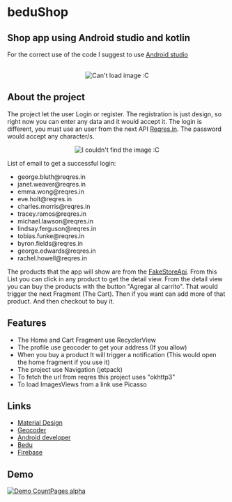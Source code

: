 # beduShop
## Shop app using Android studio and kotlin

For the correct use of the code I suggest to use <a href="https://developer.android.com/studio">Android studio</a><br></br>

<p align="center">
    <img src="https://tutorialandroid.net/wp-content/uploads/tumblr_lq9tysPJhA1ql2603o1_250.gif" alt="Can't load image :C">
</p>


## About the project
The project let the user Login or register. The registration is just design, so right now you can enter any data and it would accept it.
The login is different, you must use an user from the next API <a href="https://reqres.in/api/users/">Reqres.in</a>. The password would accept any character/s.

<p align="center">
    <img src="https://i.postimg.cc/ncX3YZpz/kt.png" alt="I couldn't find the image :C">
</p>

List of email to get a successful login:

<ul>
    <li>george.bluth@reqres.in</li>
    <li>janet.weaver@reqres.in</li>
    <li>emma.wong@reqres.in</li>
    <li>eve.holt@reqres.in</li>
    <li>charles.morris@reqres.in</li>
    <li>tracey.ramos@reqres.in</li>
    <li>michael.lawson@reqres.in</li>
    <li>lindsay.ferguson@reqres.in</li>
    <li>tobias.funke@reqres.in</li>
    <li>byron.fields@reqres.in</li>
    <li>george.edwards@reqres.in</li>
    <li>rachel.howell@reqres.in</li>
</ul>

The products that the app will show are from the <a href=" https://fakestoreapi.com/products">FakeStoreApi</a>. From this List you can click in any product to get the detail view.
From the detail view you can buy the products with the button "Agregar al carrito". That would trigger the next Fragment (The Cart).
Then if you want can add more of that product. And then checkout to buy it.


## Features

<ul>
    <li>The Home and Cart Fragment use RecyclerView</li>
    <li>The profile use geocoder to get your address (If you allow)</li>
    <li>When you buy a product It will trigger a notification (This would open the home fragment if you use it)</li>
    <li>The project use Navigation (jetpack)</li>
    <li>To fetch the url from reqres this project uses "okhttp3"</li>
    <li>To load ImagesViews from a link use Picasso</li>
</ul>

## Links

<ul>
    <li><a href="https://material.io/">Material Design</a></li>
    <li><a href="https://developers.google.com/maps/documentation/javascript/reference/geocoder">Geocoder</a></li>
    <li><a href="https://developer.android.com/">Android developer</a></li>
    <li><a href="https://bedu.org/">Bedu</a></li>
    <li><a href="https://firebase.google.com">Firebase</a></li>
</ul>
 
## Demo

[![Demo CountPages alpha](https://lh3.googleusercontent.com/ILubucj3BsDfFr-tqqkWKfKMxGqOcbI-PL302jGdQFXCqcEkuCpvfLxGWkjbt5DGCkmLf5uGB_u_b_SjINOLD6H2rIYY-I5-1riplxk9jo1D1SmtJzSPFxHpJqYI55y7i3YMM67K=s0)](https://drive.google.com/file/d/1zJaET_-nsGJpI_5xJmHe84VzNzqKImR5/view?usp=sharing)